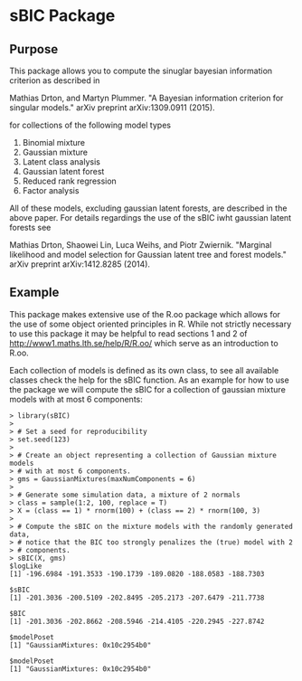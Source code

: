 # sBIC Package

## Purpose

This package allows you to compute the sinuglar bayesian information criterion
as described in

Mathias Drton, and Martyn Plummer. "A Bayesian information criterion for
singular models." arXiv preprint arXiv:1309.0911 (2015).

for collections of the following model types

1. Binomial mixture
2. Gaussian mixture
3. Latent class analysis
4. Gaussian latent forest
5. Reduced rank regression
6. Factor analysis

All of these models, excluding gaussian latent forests, are described in the
above paper. For details regardings the use of the sBIC iwht gaussian latent
forests see 

Mathias Drton, Shaowei Lin, Luca Weihs, and Piotr Zwiernik. "Marginal likelihood
and model selection for Gaussian latent tree and forest models." arXiv preprint
arXiv:1412.8285 (2014).

## Example

This package makes extensive use of the R.oo package which allows for the use
of some object oriented principles in R. While not strictly necessary to use
this package it may be helpful to read sections 1 and 2 of
http://www1.maths.lth.se/help/R/R.oo/ which serve as an introduction to R.oo.

Each collection of models is defined as its own class, to see all available
classes check the help for the sBIC function. As an example for how to use the
package we will compute the sBIC for a collection of gaussian mixture models
with at most 6 components:

```
> library(sBIC)
>
> # Set a seed for reproducibility
> set.seed(123)
> 
> # Create an object representing a collection of Gaussian mixture models
> # with at most 6 components.
> gms = GaussianMixtures(maxNumComponents = 6)
>
> # Generate some simulation data, a mixture of 2 normals
> class = sample(1:2, 100, replace = T)
> X = (class == 1) * rnorm(100) + (class == 2) * rnorm(100, 3)
> 
> # Compute the sBIC on the mixture models with the randomly generated data,
> # notice that the BIC too strongly penalizes the (true) model with 2
> # components.
> sBIC(X, gms)
$logLike
[1] -196.6984 -191.3533 -190.1739 -189.0820 -188.0583 -188.7303

$sBIC
[1] -201.3036 -200.5109 -202.8495 -205.2173 -207.6479 -211.7738

$BIC
[1] -201.3036 -202.8662 -208.5946 -214.4105 -220.2945 -227.8742

$modelPoset
[1] "GaussianMixtures: 0x10c2954b0"

$modelPoset
[1] "GaussianMixtures: 0x10c2954b0"
```